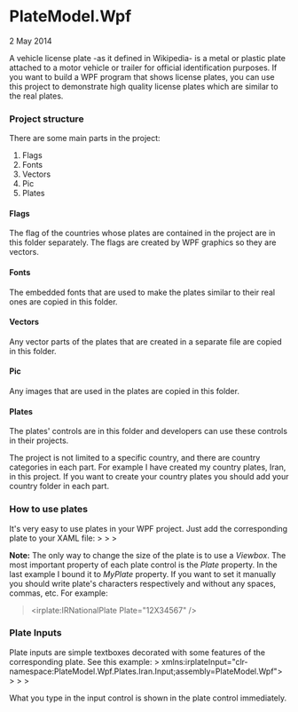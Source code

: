 PlateModel.Wpf
==============

2 May 2014

A vehicle license plate -as it defined in Wikipedia- is a metal or plastic plate attached to a motor vehicle or trailer for official identification purposes.
If you want to build a WPF program that shows license plates, you can use this project to demonstrate high quality license plates which are similar to the real plates.

<h3>Project structure</h3>
There are some main parts in the project:
<ol>
  <li>Flags</li>
  <li>Fonts</li>
  <li>Vectors</li>
  <li>Pic</li>
  <li>Plates</li>
</ol>

<h4>Flags</h4>
The flag of the countries whose plates are contained in the project are in this folder separately. The flags are created by WPF graphics so they are vectors.

<h4>Fonts</h4>
The embedded fonts that are used to make the plates similar to their real ones are copied in this folder.

<h4>Vectors</h4>
Any vector parts of the plates that are created in a separate file are copied in this folder.

<h4>Pic</h4>
Any images that are used in the plates are copied in this folder.

<h4>Plates</h4>
The plates' controls are in this folder and developers can use these controls in their projects.

The project is not limited to a specific country, and there are country categories in each part. For example I have created my country plates, Iran, in this project. If you want to create your country plates you should add your country folder in each part.

<h3>How to use plates</h3>
It's very easy to use plates in your WPF project. Just add the corresponding plate to your XAML file:
><Viewbox Width="240" xmlns:irplate="clr-namespace:PlateModel.Wpf.Plates.Iran;assembly=PlateModel.Wpf">
>   <irplate:IRNationalPlate Plate="{Binding MyPlate, Mode=OneWay}" />
></Viewbox>

<b>Note:</b> The only way to change the size of the plate is to use a _Viewbox_.
The most important property of each plate control is the _Plate_ property. In the last example I bound it to _MyPlate_ property.
If you want to set it manually you should write plate's characters respectively and without any spaces, commas, etc.
For example:
><irplate:IRNationalPlate Plate="12X34567" />

<h3>Plate Inputs</h3>
Plate inputs are simple textboxes decorated with some features of the corresponding plate. See this example:
><StackPanel xmlns:irplate="clr-namespace:PlateModel.Wpf.Plates.Iran;assembly=PlateModel.Wpf"
>            xmlns:irplateInput="clr-namespace:PlateModel.Wpf.Plates.Iran.Input;assembly=PlateModel.Wpf">
>   <irplate:IRNationalPlate Plate="{Binding Plate, ElementName=myPlateInput, Mode=OneWay}" />
>   <irplateInput:IRNationalPlateInput x:Name="myPlateInput" />
></StackPanel>

What you type in the input control is shown in the plate control immediately.

